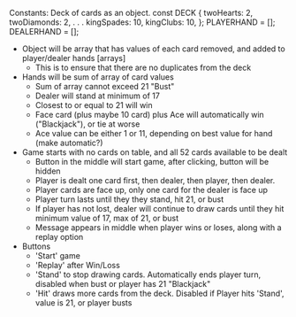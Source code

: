 Constants: Deck of cards as an object. 
  const DECK {
    twoHearts: 2,
    twoDiamonds: 2,
    .
    .
    .
    kingSpades: 10,
    kingClubs: 10,
  };
  PLAYERHAND = [];
  DEALERHAND = [];
  
- Object will be array that has values of each card removed, and added to player/dealer hands [arrays]
  - This is to ensure that there are no duplicates from the deck
- Hands will be sum of array of card values
  - Sum of array cannot exceed 21 "Bust"
  - Dealer will stand at minimum of 17
  - Closest to or equal to 21 will win
  - Face card (plus maybe 10 card) plus Ace will automatically win ("Blackjack"), or tie at worse
  - Ace value can be either 1 or 11, depending on best value for hand (make automatic?)
- Game starts with no cards on table, and all 52 cards available to be dealt
  - Button in the middle will start game, after clicking, button will be hidden
  - Player is dealt one card first, then dealer, then player, then dealer. 
  - Player cards are face up, only one card for the dealer is face up
  - Player turn lasts until they they stand, hit 21, or bust
  - If player has not lost, dealer will continue to draw cards until they hit minimum value of 17, max of 21, or bust
  - Message appears in middle when player wins or loses, along with a replay option
- Buttons
  - 'Start' game
  - 'Replay' after Win/Loss
  - 'Stand' to stop drawing cards. Automatically ends player turn, disabled when bust or player has 21 "Blackjack"
  - 'Hit' draws more cards from the deck. Disabled if Player hits 'Stand', value is 21, or player busts